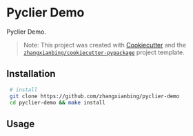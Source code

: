 # Pyclier Demo

Pyclier Demo.

> Note: This project was created with [Cookiecutter](https://github.com/cookiecutter/cookiecutter) and the [`zhangxianbing/cookiecutter-pypackage`](https://github.com/zhangxianbing/cookiecutter-pypackage) project template.

## Installation

```bash
 # install
 git clone https://github.com/zhangxianbing/pyclier-demo
 cd pyclier-demo && make install
```

## Usage
